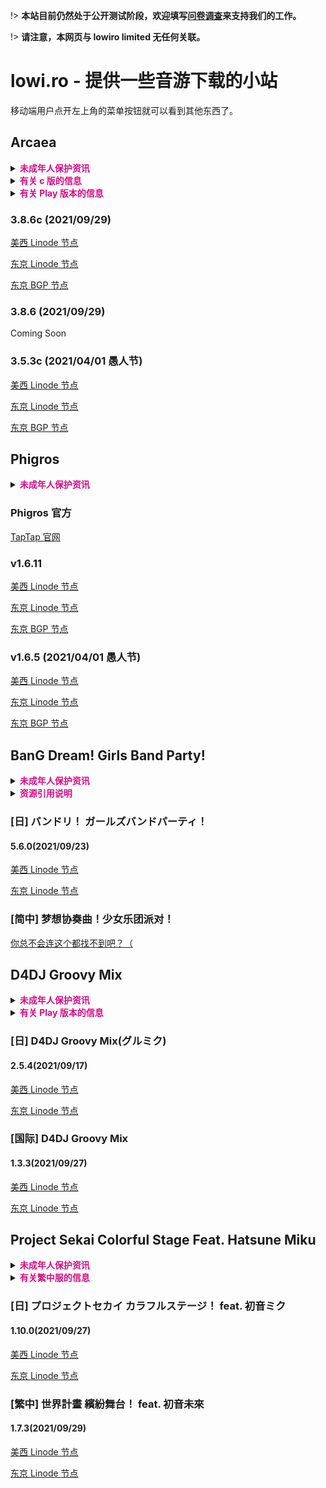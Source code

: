 !> **本站目前仍然处于公开测试阶段，欢迎填写[问卷调查](https://wj.qq.com/s2/1091099/5c62)来支持我们的工作。**

!> **请注意，本网页与 lowiro limited 无任何关联。**

# lowi.ro - 提供一些音游下载的小站

移动端用户点开左上角的菜单按钮就可以看到其他东西了。


## Arcaea

<details>
<summary><font color="#DA0B84"><b>未成年人保护资讯</b></font></summary>

> **Arcaea 可供参考的分级认证信息如下：**
>
> IARC（国际年龄评级联盟系统）: 3+
>
> ESRB（美洲/娱乐软件分级委员会）: Everyone（适合所有人）
>
> PEGI（欧洲/泛欧洲游戏信息组织）: 3
>
> App Store 年龄分级 : 4+

</details>
<details>
<summary><font color="#DA0B84"><b>有关 c 版的信息</b></font></summary>

?> 版本号后含有 c 的是 lowiro 提供的中国大陆版本。该版本没有接入 Google Play 的有关服务，对中国大陆玩家更加友好。同时，该版本可以直接通过支付宝充值记忆源点。您可以直接覆盖 Play 版本来安装本版本，而无需事先卸载。

</details>
<details>
<summary><b><font color="#DA0B84">有关 Play 版本的信息</font></b></summary>

?>  Play 版本需要通过 Play 商店充值记忆源点，同时部分地区可能无法使用 Play Games 服务。如果您下载的文件为 .xapk/.apks 格式，请参照[这里](sai)进行安装。

</details>

### 3.8.6c (2021/09/29)

[美西 Linode 节点](https://liusw.rytsu.org/arcaea_3.8.6c.apk)

[东京 Linode 节点](https://litokyo.rytsu.org/arcaea_3.8.6c.apk)

[东京 BGP 节点](https://jp.rytsu.org/arcaea_3.8.6c.apk)

### 3.8.6 (2021/09/29)

Coming Soon

### 3.5.3c (2021/04/01 愚人节)

[美西 Linode 节点](https://liusw.rytsu.org/arcaea_3.5.3c.apk)

[东京 Linode 节点](https://litokyo.rytsu.org/arcaea_3.5.3c.apk)

[东京 BGP 节点](https://jp.rytsu.org/arcaea_3.5.3c.apk)

## Phigros

<details>
<summary><font color="#DA0B84"><b>未成年人保护资讯</b></font></summary>

> **Phigros 可供参考的分级认证信息如下：**
>
> IARC（国际年龄评级联盟系统）: 12+
>
> ESRB（美洲/娱乐软件分级委员会）: Teen（青少年）
>
> PEGI（欧洲/泛欧洲游戏信息组织）: 12
>
> App Store 年龄分级 : 12+

</details>

### Phigros 官方

[TapTap 官网](https://www.taptap.com/app/165287)

### v1.6.11

[美西 Linode 节点](https://liusw.rytsu.org/phigros_v1.6.11.apk)

[东京 Linode 节点](https://litokyo.rytsu.org/phigros_v1.6.11.apk)

[东京 BGP 节点](https://jp.rytsu.org/phigros_v1.6.11.apk)

### v1.6.5 (2021/04/01 愚人节)

[美西 Linode 节点](https://liusw.rytsu.org/phigros_v1.6.5.apk)

[东京 Linode 节点](https://litokyo.rytsu.org/phigros_v1.6.5.apk)

[东京 BGP 节点](https://jp.rytsu.org/phigros_v1.6.5.apk)

## BanG Dream! Girls Band Party!

<details>
<summary><font color="#DA0B84"><b>未成年人保护资讯</b></font></summary>

> **BanG Dream! GBP 可供参考的分级认证信息如下：**
>
> IARC（国际年龄评级联盟系统）: 3+
>
> ESRB（美洲/娱乐软件分级委员会）: Everyone（适合所有人）
>
> PEGI（欧洲/泛欧洲游戏信息组织）: 3
>
> CADPA（中国大陆/中国数字音像协会）：8+
>
> App Store 年龄分级 : 4+

</details>
<details>
<summary><font color="#DA0B84"><b>资源引用说明</b></font></summary>

?> 日服 GBP 游戏资源转载至 https://bangdream.fun ，你也可以前往该站下载其他区服版本的 GBP。

</details>

### [日] バンドリ！ ガールズバンドパーティ！

#### 5.6.0(2021/09/23)

[美西 Linode 节点](https://liusw.rytsu.org/5.6.0.jp.co.craftegg.band.apk)

[东京 Linode 节点](https://litokyo.rytsu.org/5.6.0.jp.co.craftegg.band.apk)

### [简中] 梦想协奏曲！少女乐团派对！

[你总不会连这个都找不到吧？（](https://game.bilibili.com/bangdream/)

## D4DJ Groovy Mix

<details>
<summary><font color="#DA0B84"><b>未成年人保护资讯</b></font></summary>

> **D4DJ Groovy Mix 可供参考的分级认证信息如下：**
>
> IARC（国际年龄评级联盟系统）: 3+
>
> ESRB（美洲/娱乐软件分级委员会）: Everyone（适合所有人）
>
> PEGI（欧洲/泛欧洲游戏信息组织）: 3
>
> App Store 年龄分级 : 4+

</details>

<details>
<summary><b><font color="#DA0B84">有关 Play 版本的信息</font></b></summary>

?>  如果您下载的文件为 .xapk/.apks 格式，请参照[这里](sai)进行安装。

</details>

### [日] D4DJ Groovy Mix(グルミク)

#### 2.5.4(2021/09/17) 

[美西 Linode 节点](https://liusw.rytsu.org/com.bushiroad.d4dj_2.5.4.xapk)

[东京 Linode 节点](https://litokyo.rytsu.org/com.bushiroad.d4dj_2.5.4.xapk)

### [国际] D4DJ Groovy Mix

#### 1.3.3(2021/09/27)

[美西 Linode 节点](https://liusw.rytsu.org/com.bushiroad.en.d4dj_1.3.3.apk)

[东京 Linode 节点](https://litokyo.rytsu.org/com.bushiroad.en.d4dj_1.3.3.apk)

## Project Sekai Colorful Stage Feat. Hatsune Miku

<details>
<summary><font color="#DA0B84"><b>未成年人保护资讯</b></font></summary>

> **Project Sekai 可供参考的分级认证信息如下：**
>
> IARC（国际年龄评级联盟系统）: 12+
>
> ESRB（美洲/娱乐软件分级委员会）: Teen（青少年）
>
> PEGI（欧洲/泛欧洲游戏信息组织）: 12
>
> App Store 年龄分级 : 12+

</details>

<details>
<summary><b><font color="#DA0B84">有关繁中服的信息</font></b></summary>

?> 繁中服可能需要**除中国大陆和日本外的亚洲地区 IP** 登陆，请提前做好相关准备。

</details>

### [日] プロジェクトセカイ カラフルステージ！ feat. 初音ミク

#### 1.10.0(2021/09/27)

[美西 Linode 节点](https://liusw.rytsu.org/com.sega.pjsekai_1.10.0.apk)

[东京 Linode 节点](https://litokyo.rytsu.org/com.sega.pjsekai_1.10.0.apk)

### [繁中] 世界計畫 繽紛舞台！ feat. 初音未來

#### 1.7.3(2021/09/29)

[美西 Linode 节点](https://liusw.rytsu.org/pjsk_com.hermes.mk.asia_1.7.3.apk)

[东京 Linode 节点](https://litokyo.rytsu.org/pjsk_com.hermes.mk.asia_1.7.3.apk)
